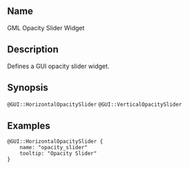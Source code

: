 ## Name

GML Opacity Slider Widget

## Description

Defines a GUI opacity slider widget.

## Synopsis

`@GUI::HorizontalOpacitySlider`
`@GUI::VerticalOpacitySlider`

## Examples

```gml
@GUI::HorizontalOpacitySlider {
    name: "opacity_slider"
    tooltip: "Opacity Slider"
}
```
